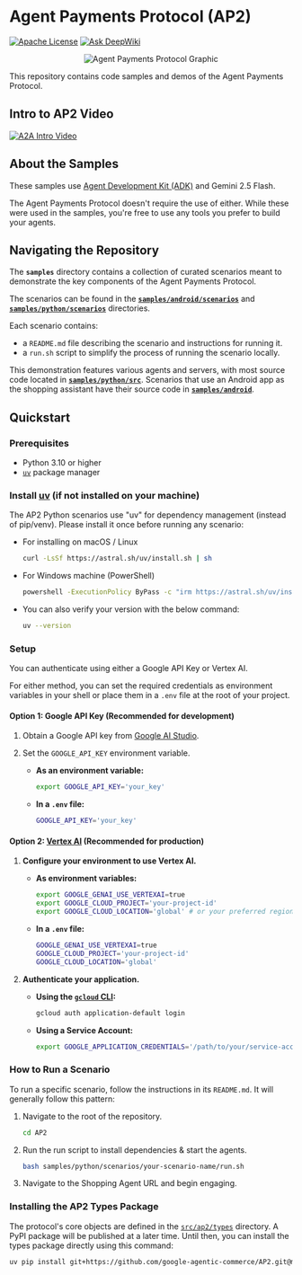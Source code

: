 # Agent Payments Protocol (AP2)

[![Apache License](https://img.shields.io/badge/License-Apache_2.0-blue.svg)](LICENSE)
[![Ask DeepWiki](https://deepwiki.com/badge.svg)](https://deepwiki.com/google-agentic-commerce/AP2)

<!-- markdownlint-disable MD041 -->
<p align="center">
  <img src="docs/assets/ap2_graphic.png" alt="Agent Payments Protocol Graphic">
</p>

This repository contains code samples and demos of the Agent Payments Protocol.

## Intro to AP2 Video

[![A2A Intro Video](https://img.youtube.com/vi/yLTp3ic2j5c/hqdefault.jpg)](https://goo.gle/ap2-video)

## About the Samples

These samples use
[Agent Development Kit (ADK)](https://google.github.io/adk-docs/) and Gemini 2.5
Flash.

The Agent Payments Protocol doesn't require the use of either. While these were
used in the samples, you're free to use any tools you prefer to build your
agents.

## Navigating the Repository

The **`samples`** directory contains a collection of curated scenarios meant to
demonstrate the key components of the Agent Payments Protocol.

The scenarios can be found in the [**`samples/android/scenarios`**](samples/android/scenarios) and [**`samples/python/scenarios`**](samples/python/scenarios) directories.

Each scenario contains:

- a `README.md` file describing the scenario and instructions for running it.
- a `run.sh` script to simplify the process of running the scenario locally.

This demonstration features various agents and servers, with most source code
located in [**`samples/python/src`**](samples/python/src/). Scenarios that use an Android app as the
shopping assistant have their source code in [**`samples/android`**](samples/android/).

## Quickstart

### Prerequisites

- Python 3.10 or higher
- [`uv`](https://docs.astral.sh/uv/getting-started/installation/) package manager
### Install [uv](https://docs.astral.sh/uv/getting-started/installation/) (if not installed on your machine)

The AP2 Python scenarios use "uv" for dependency management (instead of pip/venv). Please install it once before running any scenario:

- For installing on macOS / Linux

	```sh
  curl -LsSf https://astral.sh/uv/install.sh | sh
  ```

- For Windows machine (PowerShell)

  ```sh
  powershell -ExecutionPolicy ByPass -c "irm https://astral.sh/uv/install.ps1 | iex"
  ```

- You can also verify your version with the below command:

    ```sh
    uv --version
    ```

### Setup

You can authenticate using either a Google API Key or Vertex AI.

For either method, you can set the required credentials as environment variables in your shell or place them in a `.env` file at the root of your project.

#### Option 1: Google API Key (Recommended for development)

1. Obtain a Google API key from [Google AI Studio](http://aistudio.google.com/apikey).
2. Set the `GOOGLE_API_KEY` environment variable.

    - **As an environment variable:**

        ```sh
        export GOOGLE_API_KEY='your_key'
        ```

    - **In a `.env` file:**

        ```sh
        GOOGLE_API_KEY='your_key'
        ```

#### Option 2: [Vertex AI](https://cloud.google.com/vertex-ai) (Recommended for production)

1. **Configure your environment to use Vertex AI.**
    - **As environment variables:**

        ```sh
        export GOOGLE_GENAI_USE_VERTEXAI=true
        export GOOGLE_CLOUD_PROJECT='your-project-id'
        export GOOGLE_CLOUD_LOCATION='global' # or your preferred region
        ```

    - **In a `.env` file:**

        ```sh
        GOOGLE_GENAI_USE_VERTEXAI=true
        GOOGLE_CLOUD_PROJECT='your-project-id'
        GOOGLE_CLOUD_LOCATION='global'
        ```

2. **Authenticate your application.**
    - **Using the [`gcloud` CLI](https://cloud.google.com/sdk/docs/install):**

        ```sh
        gcloud auth application-default login
        ```

    - **Using a Service Account:**

        ```sh
        export GOOGLE_APPLICATION_CREDENTIALS='/path/to/your/service-account-key.json'
        ```

### How to Run a Scenario

To run a specific scenario, follow the instructions in its `README.md`. It will
generally follow this pattern:

1. Navigate to the root of the repository.

    ```sh
    cd AP2
    ```

1. Run the run script to install dependencies & start the agents.

    ```sh
    bash samples/python/scenarios/your-scenario-name/run.sh
    ```

1. Navigate to the Shopping Agent URL and begin engaging.

### Installing the AP2 Types Package

The protocol's core objects are defined in the [`src/ap2/types`](src/ap2/types)
directory. A PyPI package will be published at a later time. Until then, you can
install the types package directly using this command:

```sh
uv pip install git+https://github.com/google-agentic-commerce/AP2.git@main
```
